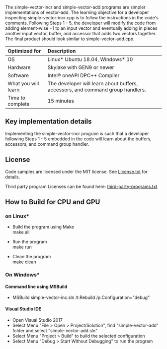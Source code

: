 The simple-vector-incr and simple-vector-add programs are simpler implementations of vector-add.  The learning objective for a developer inspecting simple-vector-incr.cpp is to follow the instructions in the code's comments. Following Steps 1 - 5, the developer will modify the code from adding element-wise +1 to an input vector and eventually adding in pieces another input vector, buffer, and accessor that adds two vectors together.  The final product should look similar to simple-vector-add.cpp.
  
| Optimized for                       | Description
|:---                               |:---
| OS                                | Linux* Ubuntu 18.04, Windows* 10
| Hardware                          | Skylake with GEN9 or newer
| Software                          | Intel&reg; oneAPI DPC++ Compiler
| What you will learn               | The developer will learn about buffers, accessors, and command group handlers.
| Time to complete                  | 15 minutes  
  
## Key implementation details 
Implementing the simple-vector-incr program is such that a developer following Steps 1 - 5 embedded in the code will learn about the buffers, accessors, and command group handler.

## License  
Code samples are licensed under the MIT license. See
[License.txt](https://github.com/oneapi-src/oneAPI-samples/blob/master/License.txt) for details.

Third party program Licenses can be found here: [third-party-programs.txt](https://github.com/oneapi-src/oneAPI-samples/blob/master/third-party-programs.txt)

## How to Build for CPU and GPU 

### on Linux*  
   * Build the program using Make  
    make all  

   * Run the program  
    make run  

   * Clean the program  
    make clean 

### On Windows*

#### Command line using MSBuild

*  MSBuild simple-vector-inc.sln /t:Rebuild /p:Configuration="debug"

#### Visual Studio IDE

* Open Visual Studio 2017
* Select Menu "File > Open > Project/Solution", find "simple-vector-add" folder and select "simple-vector-add.sln"
* Select Menu "Project > Build" to build the selected configuration
* Select Menu "Debug > Start Without Debugging" to run the program

